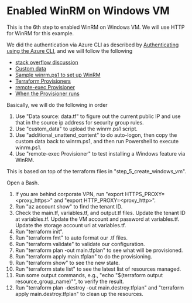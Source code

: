 # Enabled WinRM on Windows VM

This is the 6th step to enabled WinRM on Windows VM. We will use HTTP for WinRM for this example.

We did the authentication via Azure CLI as described by [Authenticating using the Azure CLI](https://registry.terraform.io/providers/hashicorp/azuread/latest/docs/guides/azure_cli), and we will follow the following

- [stack overflow discussion](https://stackoverflow.com/questions/69390742/terraform-windows-server-2016-adding-and-running-scripts-using-winery#69401460)
- [Custom data](https://docs.microsoft.com/en-us/azure/virtual-machines/custom-data)
- [Sample winrm.ps1 to set up WinRM](https://gist.github.com/clong/959bc5abe14cb5989c985d4156b5c335)
- [Terraform Provisioners](https://www.terraform.io/language/resources/provisioners/syntax)
- [remote-exec Provisioner](https://www.terraform.io/language/resources/provisioners/remote-exec)
- [When the Provisioner runs](https://www.terraform.io/language/resources/provisioners/syntax#creation-time-provisioners)

Basically, we will do the following in order

1. Use "Data source: data.tf" to figure out the current public IP and use that in the source ip address for security group rules.
2. Use "custom_data" to upload the winrm.ps1 script.
3. Use "additional_unattend_content" to do auto-logon, then copy the custom data back to winrm.ps1, and then run Powershell to execute winrm.ps1.
4. Use "remote-exec Provisioner" to test installing a Windows feature via WinRM.

This is based on top of the terraform files in "step_5_create_windows_vm".

Open a Bash.

1. If you are behind corporate VPN, run "export HTTPS_PROXY=<proxy_https>" and "export HTTP_PROXY=<proxy_http>".
2. Run "az account show" to find the tenant ID.
3. Check the main.tf, variables.tf, and output.tf files. Update the tenant ID at variables.tf. Update the VM account and password at variables.tf. Update the storage account uri at variables.tf.
4. Run "terraform init".
5. Run "terraform fmt" to auto format our .tf files.
6. Run "terraform validate" to validate our configuration.
7. Run "terraform plan -out main.tfplan" to see what will be provisioned.
8. Run "terraform apply main.tfplan" to do the provisioning.
9. Run "terraform show" to see the new state.
10. Run "terraform state list" to see the latest list of resources managed.
11. Run some output commands, e.g., "echo "$(terraform output resource_group_name)"", to verify the result.
12. Run "terraform plan -destroy -out main.destroy.tfplan" and "terraform apply main.destroy.tfplan" to clean up the resources.
